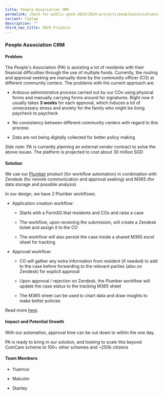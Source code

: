 ```yaml
---
title: People Association CRM
permalink: /hack-for-public-good-2024/2024-projects/peopleassociationcrm/
variant: tiptap
description: ""
third_nav_title: 2024 Projects
---
```

<h3>People Association CRM</h3>
<h4>Problem</h4>
<p>The People's Association (PA) is assisting a lot of residents with their
financial difficulties through the use of multiple funds. Currently, the
routing and approval seeking are manually done by the community officer
(CO) at different community centers. The problems with the current approach
are:</p>
<ul>
<li>
<p>Arduous administrative process carried out by our COs using physical forms
and manually carrying forms around for signatures. Right now it usually
takes <strong>3 weeks</strong> for each approval, which induces a lot of
unnecessary stress and anxiety for the family who might be living paycheck
to paycheck</p>
</li>
<li>
<p>No consistency between different community centers with regard to this
process</p>
</li>
<li>
<p>Data are not being digitally collected for better policy making</p>
</li>
</ul>
<p><em>Side note: </em>PA is currently planning an external vendor contract
to solve the above issues. The platform is projected to cost about 30 million
SGD</p>
<h4>Solution</h4>
<p>We use our <a href="https://plumber.gov.sg" rel="noopener noreferrer nofollow" target="_blank">Plumber</a> product
(for workflow automation) in combination with Zendesk (for remote communication
and approval seeking) and M365 (for data storage and possible analysis)</p>
<p>In our design, we have 2 Plumber workflows:</p>
<ul>
<li>
<p>Application creation workflow:</p>
<ul>
<li>
<p>Starts with a FormSG that residents and COs and raise a case</p>
</li>
<li>
<p>The workflow, upon receiving the submission, will create a Zendesk ticket
and assign it to the CO</p>
</li>
<li>
<p>The workflow will also persist the case inside a shared M365 excel sheet
for tracking</p>
</li>
</ul>
</li>
<li>
<p>Approval workflow:</p>
<ul>
<li>
<p>CO will gather any extra information from resident (if needed) to add
to the case before forwarding to the relevant parties (also on Zendesk)
for explicit approval</p>
</li>
<li>
<p>Upon approval / rejection on Zendesk, the Plumber workflow will update
the case status to the tracking M365 sheet</p>
</li>
<li>
<p>The M365 sheet can be used to chart data and draw insights to make better
policies</p>
</li>
</ul>
</li>
</ul>
<p>Read more <a href="https://docs.google.com/presentation/d/1T5Crw7liZkdnR6Oa7U9365BV-I-66pstFv9g5xQz-zc/edit#slide=id.p" rel="noopener noreferrer nofollow" target="_blank">here</a>.</p>
<h4>Impact and Potential Growth</h4>
<p>With our automation, approval time can be cut down to within the one day.</p>
<p>PA is ready to bring in our solution, and looking to scale this beyond
ComCare scheme to 100+ other schemes and ~250k citizens</p>
<h4>Team Members</h4>
<ul data-tight="true" class="tight">
<li>
<p>Yuanruo</p>
</li>
<li>
<p>Malcolm</p>
</li>
<li>
<p>Stanley</p>
</li>
</ul>
<p></p>